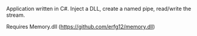 Application written in C#. Inject a DLL, create a named pipe, read/write the stream.

Requires Memory.dll (https://github.com/erfg12/memory.dll)

